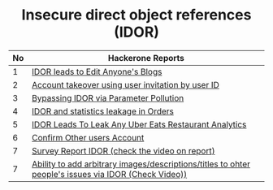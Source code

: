 <h1 align="center">Insecure direct object references (IDOR)</h1>

| No | **Hackerone Reports** | 
| --- | --- |
| 1 | [IDOR leads to Edit Anyone's Blogs](https://hackerone.com/reports/974222) | 
| 2 | [Account takeover using user invitation by user ID](https://hackerone.com/reports/915114)|
| 3 | [Bypassing IDOR via Parameter Pollution](https://0xgaurang.medium.com/case-study-bypassing-idor-via-parameter-pollution-78f7b3f9f59d)|
| 4 | [IDOR and statistics leakage in Orders](https://hackerone.com/reports/544329)|
| 5 | [IDOR Leads To Leak Any Uber Eats Restaurant Analytics](https://0xprial.com/idor-leads-to-leak-any-uber-eats-restaurant-analytics/)|
| 6 | [Confirm Other users Account](https://hackerone.com/reports/349291)|
| 7 | [Survey Report IDOR (check the video on report) ](https://hackerone.com/reports/915127)|
| 7 | [Ability to add arbitrary images/descriptions/titles to ohter people's issues via IDOR (Check Video)) ](https://hackerone.com/reports/1096560)|










